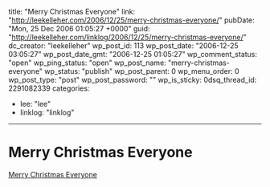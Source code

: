 title: "Merry Christmas Everyone"
link: "http://leekelleher.com/2006/12/25/merry-christmas-everyone/"
pubDate: "Mon, 25 Dec 2006 01:05:27 +0000"
guid: "http://leekelleher.com/linklog/2006/12/25/merry-christmas-everyone/"
dc_creator: "leekelleher"
wp_post_id: 113
wp_post_date: "2006-12-25 03:05:27"
wp_post_date_gmt: "2006-12-25 01:05:27"
wp_comment_status: "open"
wp_ping_status: "open"
wp_post_name: "merry-christmas-everyone"
wp_status: "publish"
wp_post_parent: 0
wp_menu_order: 0
wp_post_type: "post"
wp_post_password: ""
wp_is_sticky: 0dsq_thread_id: 2291082339
categories:
  - lee: "lee"
  - linklog: "linklog"

---

# Merry Christmas Everyone

<a href="http://www.lee-and-lucy.com/travelblog/2006/12/24/merry-christmas-everyone/">Merry Christmas Everyone</a>